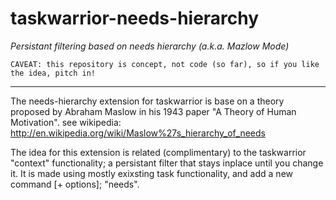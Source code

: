# taskwarrior-needs-hierarchy
_Persistant filtering based on needs hierarchy (a.k.a. Mazlow Mode)_

    CAVEAT: this repository is concept, not code (so far), so if you like the idea, pitch in!
----
The needs-hierarchy extension for taskwarrior is base on a theory proposed by Abraham Maslow in his 1943 paper "A Theory of Human Motivation". see wikipedia: http://en.wikipedia.org/wiki/Maslow%27s_hierarchy_of_needs

The idea for this extension is related (complimentary) to the taskwarrior "context" functionality; a persistant filter that stays inplace until you change it. It is made using mostly exixsting task functionality, and add a new command [+ options]; "needs".

